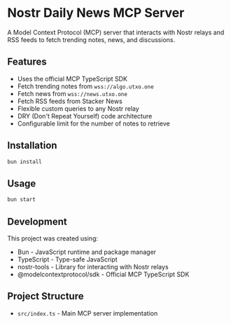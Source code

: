 # Nostr Daily News MCP Server

A Model Context Protocol (MCP) server that interacts with Nostr relays and RSS feeds to fetch trending notes, news, and discussions.

## Features

- Uses the official MCP TypeScript SDK
- Fetch trending notes from `wss://algo.utxo.one`
- Fetch news from `wss://news.utxo.one`
- Fetch RSS feeds from Stacker News
- Flexible custom queries to any Nostr relay
- DRY (Don't Repeat Yourself) code architecture
- Configurable limit for the number of notes to retrieve

## Installation

```bash
bun install
```

## Usage

```bash
bun start
```

## Development

This project was created using:

- Bun - JavaScript runtime and package manager
- TypeScript - Type-safe JavaScript
- nostr-tools - Library for interacting with Nostr relays
- @modelcontextprotocol/sdk - Official MCP TypeScript SDK

## Project Structure

- `src/index.ts` - Main MCP server implementation
